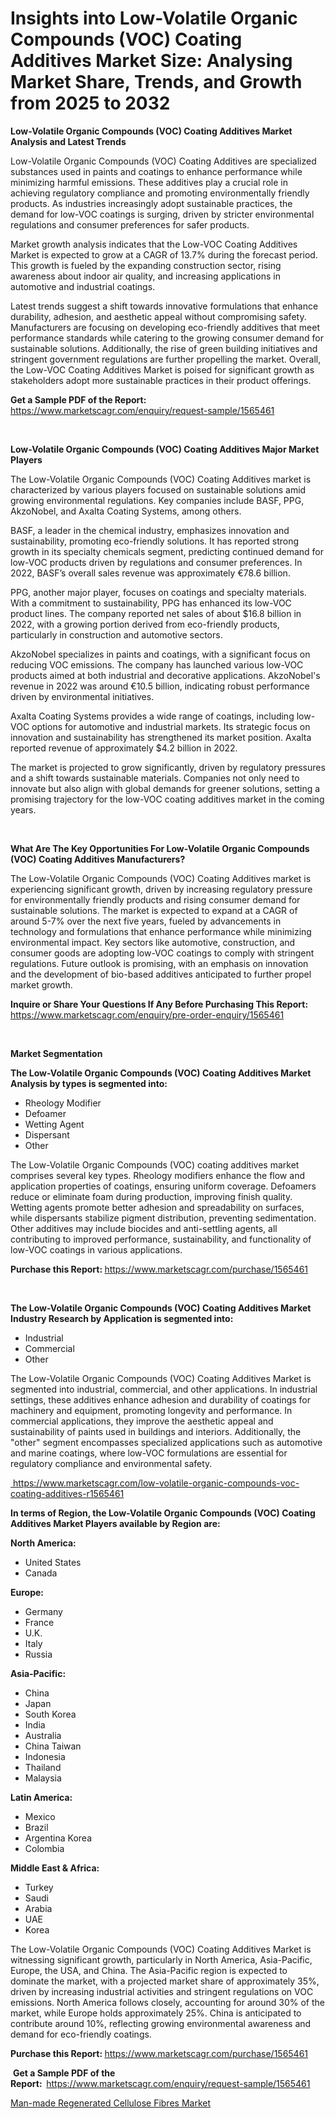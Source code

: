 <p><h1>Insights into Low-Volatile Organic Compounds (VOC) Coating Additives Market Size: Analysing Market Share, Trends, and Growth from 2025 to 2032</h1></p><p><strong>Low-Volatile Organic Compounds (VOC) Coating Additives Market Analysis and Latest Trends</strong></p>
<p><p>Low-Volatile Organic Compounds (VOC) Coating Additives are specialized substances used in paints and coatings to enhance performance while minimizing harmful emissions. These additives play a crucial role in achieving regulatory compliance and promoting environmentally friendly products. As industries increasingly adopt sustainable practices, the demand for low-VOC coatings is surging, driven by stricter environmental regulations and consumer preferences for safer products.</p><p>Market growth analysis indicates that the Low-VOC Coating Additives Market is expected to grow at a CAGR of 13.7% during the forecast period. This growth is fueled by the expanding construction sector, rising awareness about indoor air quality, and increasing applications in automotive and industrial coatings. </p><p>Latest trends suggest a shift towards innovative formulations that enhance durability, adhesion, and aesthetic appeal without compromising safety. Manufacturers are focusing on developing eco-friendly additives that meet performance standards while catering to the growing consumer demand for sustainable solutions. Additionally, the rise of green building initiatives and stringent government regulations are further propelling the market. Overall, the Low-VOC Coating Additives Market is poised for significant growth as stakeholders adopt more sustainable practices in their product offerings.</p></p>
<p><strong>Get a Sample PDF of the Report:&nbsp;</strong> <a href="https://www.marketscagr.com/enquiry/request-sample/1565461?utm_campaign=3529&utm_medium=2&utm_source=Github&utm_content=ia&utm_term=02042025&utm_id=low-volatile-organic-compounds-voc-coating-additives">https://www.marketscagr.com/enquiry/request-sample/1565461</a></p>
<p>&nbsp;</p>
<p><strong>Low-Volatile Organic Compounds (VOC) Coating Additives Major Market Players</strong></p>
<p><p>The Low-Volatile Organic Compounds (VOC) Coating Additives market is characterized by various players focused on sustainable solutions amid growing environmental regulations. Key companies include BASF, PPG, AkzoNobel, and Axalta Coating Systems, among others.</p><p>BASF, a leader in the chemical industry, emphasizes innovation and sustainability, promoting eco-friendly solutions. It has reported strong growth in its specialty chemicals segment, predicting continued demand for low-VOC products driven by regulations and consumer preferences. In 2022, BASF’s overall sales revenue was approximately €78.6 billion.</p><p>PPG, another major player, focuses on coatings and specialty materials. With a commitment to sustainability, PPG has enhanced its low-VOC product lines. The company reported net sales of about $16.8 billion in 2022, with a growing portion derived from eco-friendly products, particularly in construction and automotive sectors.</p><p>AkzoNobel specializes in paints and coatings, with a significant focus on reducing VOC emissions. The company has launched various low-VOC products aimed at both industrial and decorative applications. AkzoNobel's revenue in 2022 was around €10.5 billion, indicating robust performance driven by environmental initiatives.</p><p>Axalta Coating Systems provides a wide range of coatings, including low-VOC options for automotive and industrial markets. Its strategic focus on innovation and sustainability has strengthened its market position. Axalta reported revenue of approximately $4.2 billion in 2022.</p><p>The market is projected to grow significantly, driven by regulatory pressures and a shift towards sustainable materials. Companies not only need to innovate but also align with global demands for greener solutions, setting a promising trajectory for the low-VOC coating additives market in the coming years.</p></p>
<p>&nbsp;</p>
<p><strong>What Are The Key Opportunities For Low-Volatile Organic Compounds (VOC) Coating Additives Manufacturers?</strong></p>
<p><p>The Low-Volatile Organic Compounds (VOC) Coating Additives market is experiencing significant growth, driven by increasing regulatory pressure for environmentally friendly products and rising consumer demand for sustainable solutions. The market is expected to expand at a CAGR of around 5-7% over the next five years, fueled by advancements in technology and formulations that enhance performance while minimizing environmental impact. Key sectors like automotive, construction, and consumer goods are adopting low-VOC coatings to comply with stringent regulations. Future outlook is promising, with an emphasis on innovation and the development of bio-based additives anticipated to further propel market growth.</p></p>
<p><strong>Inquire or Share Your Questions If Any Before Purchasing This Report:</strong> <a href="https://www.marketscagr.com/enquiry/pre-order-enquiry/1565461?utm_campaign=3529&utm_medium=2&utm_source=Github&utm_content=ia&utm_term=02042025&utm_id=low-volatile-organic-compounds-voc-coating-additives">https://www.marketscagr.com/enquiry/pre-order-enquiry/1565461</a></p>
<p>&nbsp;</p>
<p><strong>Market Segmentation</strong></p>
<p><strong>The Low-Volatile Organic Compounds (VOC) Coating Additives Market Analysis by types is segmented into:</strong></p>
<p><ul><li>Rheology Modifier</li><li>Defoamer</li><li>Wetting Agent</li><li>Dispersant</li><li>Other</li></ul></p>
<p><p>The Low-Volatile Organic Compounds (VOC) coating additives market comprises several key types. Rheology modifiers enhance the flow and application properties of coatings, ensuring uniform coverage. Defoamers reduce or eliminate foam during production, improving finish quality. Wetting agents promote better adhesion and spreadability on surfaces, while dispersants stabilize pigment distribution, preventing sedimentation. Other additives may include biocides and anti-settling agents, all contributing to improved performance, sustainability, and functionality of low-VOC coatings in various applications.</p></p>
<p><strong>Purchase this Report:&nbsp;</strong><a href="https://www.marketscagr.com/purchase/1565461?utm_campaign=3529&utm_medium=2&utm_source=Github&utm_content=ia&utm_term=02042025&utm_id=low-volatile-organic-compounds-voc-coating-additives">https://www.marketscagr.com/purchase/1565461</a></p>
<p>&nbsp;</p>
<p><strong>The Low-Volatile Organic Compounds (VOC) Coating Additives Market Industry Research by Application is segmented into:</strong></p>
<p><ul><li>Industrial</li><li>Commercial</li><li>Other</li></ul></p>
<p><p>The Low-Volatile Organic Compounds (VOC) Coating Additives Market is segmented into industrial, commercial, and other applications. In industrial settings, these additives enhance adhesion and durability of coatings for machinery and equipment, promoting longevity and performance. In commercial applications, they improve the aesthetic appeal and sustainability of paints used in buildings and interiors. Additionally, the "other" segment encompasses specialized applications such as automotive and marine coatings, where low-VOC formulations are essential for regulatory compliance and environmental safety.</p></p>
<p><a href="https://www.marketscagr.com/low-volatile-organic-compounds-voc-coating-additives-r1565461?utm_campaign=3529&utm_medium=2&utm_source=Github&utm_content=ia&utm_term=02042025&utm_id=low-volatile-organic-compounds-voc-coating-additives">&nbsp;https://www.marketscagr.com/low-volatile-organic-compounds-voc-coating-additives-r1565461</a></p>
<p><strong>In terms of Region, the Low-Volatile Organic Compounds (VOC) Coating Additives Market Players available by Region are:</strong></p>
<p>
    <p> <strong> North America: </strong>
        <ul>
            <li>United States</li>
            <li>Canada</li>
        </ul>
        </p> 
    <p> <strong> Europe: </strong>
        <ul>
            <li>Germany</li>
            <li>France</li>
            <li>U.K.</li>
            <li>Italy</li>
            <li>Russia</li>
        </ul>
        </p> 
    <p> <strong> Asia-Pacific: </strong>
        <ul>
            <li>China</li>
            <li>Japan</li>
            <li>South Korea</li>
            <li>India</li>
            <li>Australia</li>
            <li>China Taiwan</li>
            <li>Indonesia</li>
            <li>Thailand</li>
            <li>Malaysia</li>
        </ul>
        </p> 
    <p> <strong> Latin America: </strong>
        <ul>
            <li>Mexico</li>
            <li>Brazil</li>
            <li>Argentina Korea</li>
            <li>Colombia</li>
        </ul>
        </p> 
    <p> <strong> Middle East & Africa: </strong>
        <ul>
            <li>Turkey</li>
            <li>Saudi</li>
            <li>Arabia</li>
            <li>UAE</li>
            <li>Korea</li>
        </ul>
    </p>
    </p>
<p><p>The Low-Volatile Organic Compounds (VOC) Coating Additives Market is witnessing significant growth, particularly in North America, Asia-Pacific, Europe, the USA, and China. The Asia-Pacific region is expected to dominate the market, with a projected market share of approximately 35%, driven by increasing industrial activities and stringent regulations on VOC emissions. North America follows closely, accounting for around 30% of the market, while Europe holds approximately 25%. China is anticipated to contribute around 10%, reflecting growing environmental awareness and demand for eco-friendly coatings.</p></p>
<p><strong>Purchase this Report: </strong><a href="https://www.marketscagr.com/purchase/1565461?utm_campaign=3529&utm_medium=2&utm_source=Github&utm_content=ia&utm_term=02042025&utm_id=low-volatile-organic-compounds-voc-coating-additives">https://www.marketscagr.com/purchase/1565461</a></p>
<p>&nbsp;<strong>Get a Sample PDF of the Report:&nbsp;&nbsp;</strong><a href="https://www.marketscagr.com/enquiry/request-sample/1565461?utm_campaign=3529&utm_medium=2&utm_source=Github&utm_content=ia&utm_term=02042025&utm_id=low-volatile-organic-compounds-voc-coating-additives">https://www.marketscagr.com/enquiry/request-sample/1565461</a></p>
<p><strong></strong></p>
<p><p><a href="https://github.com/ritooesiaba/Market-Research-Report-List-1/blob/main/man-made-regenerated-cellulose-fibres-market.md?utm_campaign=3529&utm_medium=2&utm_source=Github&utm_content=ia&utm_term=02042025&utm_id=low-volatile-organic-compounds-voc-coating-additives">Man-made Regenerated Cellulose Fibres Market</a></p></p>